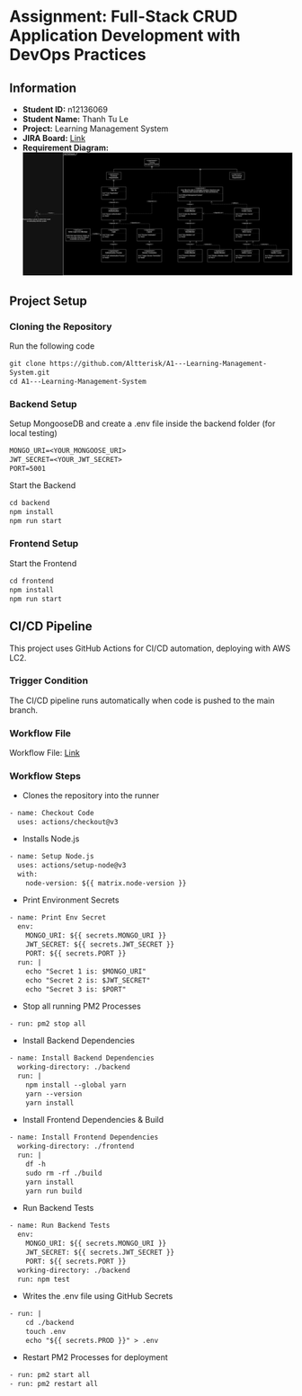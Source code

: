# **Assignment: Full-Stack CRUD Application Development with DevOps Practices**
## **Information**

* **Student ID:** n12136069
* **Student Name:** Thanh Tu Le
* **Project:** Learning Management System
* **JIRA Board:** [Link](https://lttcyborg.atlassian.net/jira/software/projects/ALMS/boards/5)
* **Requirement Diagram:**
![Requirement Diagram](doc/images/636-A1.drawio.png)

## **Project Setup**

### **Cloning the Repository**
Run the following code
```
git clone https://github.com/Altterisk/A1---Learning-Management-System.git
cd A1---Learning-Management-System
```
### **Backend Setup**
Setup MongooseDB and create a .env file inside the backend folder (for local testing)
```
MONGO_URI=<YOUR_MONGOOSE_URI>
JWT_SECRET=<YOUR_JWT_SECRET>
PORT=5001
```
Start the Backend
```
cd backend
npm install
npm run start
```
### **Frontend Setup**
Start the Frontend
```
cd frontend
npm install
npm run start
```
## **CI/CD Pipeline**
This project uses GitHub Actions for CI/CD automation, deploying with AWS LC2.
### **Trigger Condition**
The CI/CD pipeline runs automatically when code is pushed to the main branch.
### **Workflow File**
Workflow File: [Link](.github/workflows/ci.yml)
### **Workflow Steps**
* Clones the repository into the runner
```
- name: Checkout Code
  uses: actions/checkout@v3
```

* Installs Node.js
```
- name: Setup Node.js
  uses: actions/setup-node@v3
  with:
    node-version: ${{ matrix.node-version }}
```

* Print Environment Secrets
```
- name: Print Env Secret
  env:
    MONGO_URI: ${{ secrets.MONGO_URI }}
    JWT_SECRET: ${{ secrets.JWT_SECRET }}
    PORT: ${{ secrets.PORT }}
  run: |
    echo "Secret 1 is: $MONGO_URI"
    echo "Secret 2 is: $JWT_SECRET"
    echo "Secret 3 is: $PORT"
```

* Stop all running PM2 Processes
```
- run: pm2 stop all
```

* Install Backend Dependencies
```
- name: Install Backend Dependencies
  working-directory: ./backend
  run: |
    npm install --global yarn
    yarn --version
    yarn install
```

* Install Frontend Dependencies & Build
```
- name: Install Frontend Dependencies
  working-directory: ./frontend
  run: |
    df -h
    sudo rm -rf ./build
    yarn install
    yarn run build
```

* Run Backend Tests
```
- name: Run Backend Tests
  env:
    MONGO_URI: ${{ secrets.MONGO_URI }}
    JWT_SECRET: ${{ secrets.JWT_SECRET }}
    PORT: ${{ secrets.PORT }}
  working-directory: ./backend
  run: npm test
```

* Writes the .env file using GitHub Secrets
```
- run: |
    cd ./backend
    touch .env
    echo "${{ secrets.PROD }}" > .env
```

* Restart PM2 Processes for deployment
```
- run: pm2 start all
- run: pm2 restart all
```